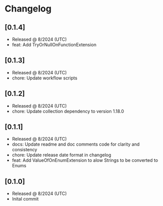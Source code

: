 # Changelog

## [0.1.4]

- Released @ 8/2024 (UTC)
- feat: Add TryOrNullOnFunctionExtension

## [0.1.3]

- Released @ 8/2024 (UTC)
- chore: Update workflow scripts

## [0.1.2]

- Released @ 8/2024 (UTC)
- chore: Update collection dependency to version 1.18.0

## [0.1.1]

- Released @ 8/2024 (UTC)
- docs: Update readme and doc comments code for clarity and consistency
- chore: Update release date format in changelog
- feat: Add ValueOfOnEnumExtension to alow Strings to be converted to Enums

## [0.1.0]

- Released @ 8/2024 (UTC)
- Inital commit
